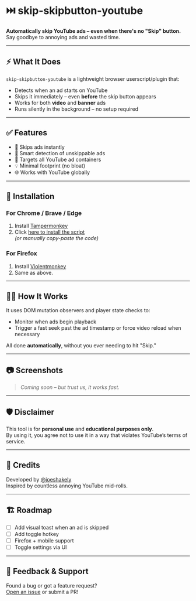 # ⏭️ skip-skipbutton-youtube

**Automatically skip YouTube ads – even when there's no "Skip" button.**  
Say goodbye to annoying ads and wasted time.

---

## ⚡ What It Does

`skip-skipbutton-youtube` is a lightweight browser userscript/plugin that:
- Detects when an ad starts on YouTube
- Skips it immediately – even **before** the skip button appears
- Works for both **video** and **banner** ads
- Runs silently in the background – no setup required

---

## ✅ Features

- 🚀 Skips ads instantly
- 🧠 Smart detection of unskippable ads
- 🎯 Targets all YouTube ad containers
- 💡 Minimal footprint (no bloat)
- 🌐 Works with YouTube globally

---

## 🔧 Installation

### For Chrome / Brave / Edge
1. Install [Tampermonkey](https://www.tampermonkey.net/)
2. Click [here to install the script](https://your-script-link-here.com)  
   *(or manually copy-paste the code)*

### For Firefox
1. Install [Violentmonkey](https://violentmonkey.github.io/)
2. Same as above.

---

## 👨‍💻 How It Works

It uses DOM mutation observers and player state checks to:
- Monitor when ads begin playback
- Trigger a fast seek past the ad timestamp or force video reload when necessary

All done **automatically**, without you ever needing to hit "Skip."

---

## 📷 Screenshots

> _Coming soon – but trust us, it works fast._

---

## 🛡️ Disclaimer

This tool is for **personal use** and **educational purposes only**.  
By using it, you agree not to use it in a way that violates YouTube’s terms of service.

---

## 🧠 Credits

Developed by [@joeshakely](https://github.com/joeshakely)  
Inspired by countless annoying YouTube mid-rolls.

---

## 🏗️ Roadmap

- [ ] Add visual toast when an ad is skipped
- [ ] Add toggle hotkey
- [ ] Firefox + mobile support
- [ ] Toggle settings via UI

---

## 💬 Feedback & Support

Found a bug or got a feature request?  
[Open an issue](https://github.com/joeshakely/skip-skipbutton-youtube/issues) or submit a PR!

